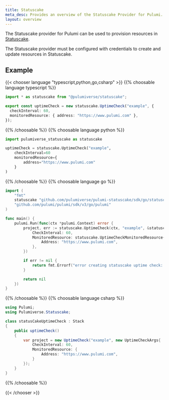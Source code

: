 ```yaml
---
title: Statuscake
meta_desc: Provides an overview of the Statuscake Provider for Pulumi.
layout: overview
---
```


The Statuscake provider for Pulumi can be used to provision resources in [Statuscake](https://www.statuscake.com).

The Statuscake provider must be configured with credentials to create and update resources in Statuscake.

## Example

{{< chooser language "typescript,python,go,csharp" >}}
{{% choosable language typescript %}}

```typescript
import * as statuscake from "@pulumiverse/statuscake";

export const uptimeCheck = new statuscake.UptimeCheck("example", {
  checkInterval: 60,
  monitoredResource: { address: "https://www.pulumi.com" },
});
```

{{% /choosable %}}
{{% choosable language python %}}

```python
import pulumiverse_statuscake as statuscake

uptimeCheck = statuscake.UptimeCheck("example",
    checkInterval=60
    monitoredResource={
        address="https://www.pulumi.com"
    }
)
```

{{% /choosable %}}
{{% choosable language go %}}

```go
import (
	"fmt"
	statuscake "github.com/pulumiverse/pulumi-statuscake/sdk/go/statuscake"
	"github.com/pulumi/pulumi/sdk/v3/go/pulumi"
)

func main() {
	pulumi.Run(func(ctx *pulumi.Context) error {
		project, err := statuscake.UptimeCheck(ctx, "example", &statuscake.UptimeCheckArgs{
            CheckInterval: 60,
            MonitoredResource: statuscake.UptimeCheckMonitoredResource{
                Address: "https://www.pulumi.com",
            },
		})

		if err != nil {
			return fmt.Errorf("error creating statuscake uptime check: %v", err)
		}

		return nil
	})
}
```

{{% /choosable %}}
{{% choosable language csharp %}}

```csharp
using Pulumi;
using Pulumiverse.Statuscake;

class statusCakeUptimeCheck : Stack
{
    public uptimeCheck()
    {
        var project = new UptimeCheck("example", new UptimeCheckArgs{
            CheckInterval: 60,
            MonitoredResource: {
                Address: "https://www.pulumi.com",
            }
        });
    }
}
```

{{% /choosable %}}

{{< /chooser >}}
